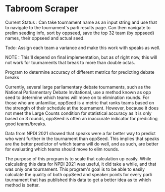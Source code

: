 # Tabroom Scraper

Current Status :  Can take tournament name as an input string and use that to navigate to the tournament's parli results page.
Can then navigate to prelim seeding info, sort by oppseed, save the top 32 team (by oppseed) names, their oppseed and actual seed.

Todo: Assign each team a variance and make this work with speaks as well. 

NOTE : This'll depend on final implementation, but as of right now, this will not work for tournaments that break to more than double octas. 

Program to determine accuracy of different metrics for predicting debate breaks

Currently, several large parliamentary debate tournaments, such as the National Parliamentary Debate Invitational, 
use a method known as opp seed to determine which teams will move on to elimination rounds. For those who are unfamiliar, 
oppSeed is a metric that ranks teams based on the strength of their schedule at the tournament. However, because it does 
not meet the Large Counts condition for statistical accuracy as it is only based on 3 rounds, oppSeed is often an 
inaccurate indicator for predicting good teams/breaks. 

Data from NPDI 2021 showed that speaks were a far better way to predict who went further in the tournament than oppSeed. 
This implies that speaks are the better predictor of which teams will do well, and as such, are better for evaluating 
which teams should move to elim rounds. 

The purpose of this program is to scale that calculation up easily. While calculating this data for NPDI 2021 was useful, 
it did take a while, and that was only one tournament. This program's goal is to be able to easily calculate the quality 
of both oppSeed and speaker points for every parli tournament that has published this data to get a better idea as to 
which method is better. 
